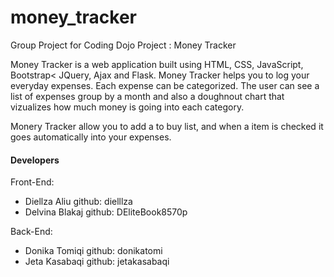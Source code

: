 # money_tracker
Group Project for Coding Dojo
Project : Money Tracker

Money Tracker is a web application built using HTML, CSS, JavaScript, Bootstrap< JQuery, Ajax and Flask.
Money Tracker helps you to log your everyday expenses. Each expense can be categorized.
The user can see a list of expenses group by a month and also a doughnout chart that vizualizes
how much money is going into each category.

Monery Tracker allow you to add a to buy list, and when a item is checked it goes automatically 
into your expenses.

<h4>Developers </h4>
<p>Front-End:</p>
<ul>
    <li>Diellza Aliu  github:  dielllza</li>
    <li> Delvina Blakaj github: DEliteBook8570p</li>
</ul>
<p> Back-End: </p>
<ul>
    <li> Donika Tomiqi github:  donikatomi</li>
    <li> Jeta Kasabaqi  github:  jetakasabaqi</li>
</ul>
 
